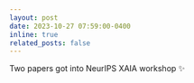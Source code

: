 ```yaml
---
layout: post
date: 2023-10-27 07:59:00-0400
inline: true
related_posts: false
---
```


Two papers got into NeurIPS XAIA workshop :sparkles: